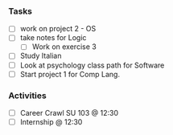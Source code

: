 ### Tasks

- [ ] work on project 2 - OS 
- [ ] take notes for Logic 
	- [ ] Work on exercise 3
- [ ] Study Italian
- [ ] Look at psychology class path for Software 
- [ ] Start project 1 for Comp Lang.

### Activities 

- [ ] Career Crawl SU 103 @ 12:30 
- [ ] Internship @ 12:30